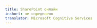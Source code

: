 ```yaml
---
title: SharePoint онлайн
inshort: не определено
translator: Microsoft Cognitive Services
---
```




